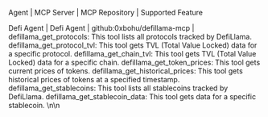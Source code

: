 Agent | MCP Server | MCP Repository | Supported Feature

Defi Agent | Defi Agent | github:0xbohu/defillama-mcp | defillama_get_protocols: This tool lists all protocols tracked by DefiLlama.
defillama_get_protocol_tvl: This tool gets TVL (Total Value Locked) data for a specific protocol.
defillama_get_chain_tvl: This tool gets TVL (Total Value Locked) data for a specific chain.
defillama_get_token_prices: This tool gets current prices of tokens.
defillama_get_historical_prices: This tool gets historical prices of tokens at a specified timestamp.
defillama_get_stablecoins: This tool lists all stablecoins tracked by DefiLlama.
defillama_get_stablecoin_data: This tool gets data for a specific stablecoin. \n\n
